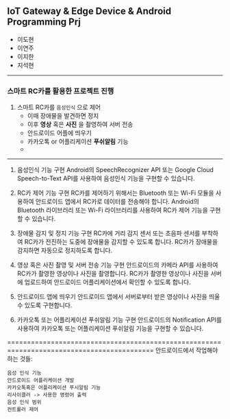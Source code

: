 ## IoT Gateway & Edge Device & Android Programming Prj

* 이도현
* 이연주
* 이지한
* 지석현
---

### 스마트 RC카를 활용한 프로젝트 진행

1. 스마트 RC카를 `음성인식` 으로 제어
	- 이때 장애물을 발견하면 정지
	- 이후 **영상** 혹은 **사진** 을 촬영하여 서버 전송
	- 안드로이드 어플에 띄우기
	- 카카오톡 or 어플리케이션 **푸쉬알림** 기능
	- 

-------------------------------------------------------------------------------------------

1. 음성인식 기능 구현
	Android의 SpeechRecognizer API 또는 Google Cloud Speech-to-Text API를 사용하여 음성인식 기능을 구현할 수 있습니다.

2. RC카 제어 기능 구현
	RC카를 제어하기 위해서는 Bluetooth 또는 Wi-Fi 모듈을 사용하여 안드로이드 앱에서 RC카로 데이터를 전송해야 합니다.
	Android의 Bluetooth 라이브러리 또는 Wi-Fi 라이브러리를 사용하여 RC카 제어 기능을 구현할 수 있습니다.

3. 장애물 감지 및 정지 기능 구현
	RC카에 거리 감지 센서 또는 초음파 센서를 부착하여 RC카가 전진하는 도중에 장애물을 감지할 수 있도록 합니다.
	RC카가 장애물을 감지하면 자동으로 정지하도록 합니다.

4. 영상 혹은 사진 촬영 및 서버 전송 기능 구현
	안드로이드의 카메라 API를 사용하여 RC카가 촬영한 영상이나 사진을 촬영합니다.
	RC카가 촬영한 영상이나 사진을 서버에 업로드하여 안드로이드 어플리케이션에서 확인할 수 있도록 합니다.

5. 안드로이드 앱에 띄우기
	안드로이드 앱에서 서버로부터 받은 영상이나 사진을 띄울 수 있도록 구현합니다.

6. 카카오톡 또는 어플리케이션 푸쉬알림 기능 구현
	안드로이드의 Notification API를 사용하여 카카오톡 또는 어플리케이션 푸쉬알림 기능을 구현할 수 있습니다.

===========================================================================================
안드로이드에서 작업해야 하는 것들:

	음성 인식 기능
	안드로이드 어플리케이션 개발
	카카오톡혹은 어플리케이션 푸시알림 기능
	리사이클러 -> 사용한 명령어 출력
	음성 인식 범위 
	컨트롤러 제어